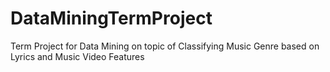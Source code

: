 # DataMiningTermProject

Term Project for Data Mining on topic of Classifying Music Genre based on Lyrics and Music Video Features
